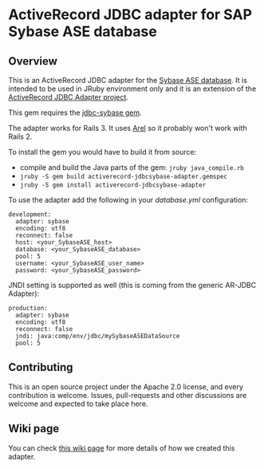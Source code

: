 # ActiveRecord JDBC adapter for SAP Sybase ASE database

## Overview

This is an ActiveRecord JDBC adapter for the [Sybase ASE database](http://www.sybase.com/products/databasemanagement/adaptiveserverenterprise). It is intended to be used in JRuby environment
only and it is an extension of the [ActiveRecord JDBC Adapter project](https://github.com/jruby/activerecord-jdbc-adapter).

This gem requires the [jdbc-sybase gem](https://github.com/SAP/cloud-jdbc-sybase-gem).

The adapter works for Rails 3. It uses [Arel](https://github.com/rails/arel) so it probably won't work with Rails 2.

To install the gem you would have to build it from source:

* compile and build the Java parts of the gem: `jruby java_compile.rb`
* `jruby -S gem build activerecord-jdbcsybase-adapter.gemspec`
* `jruby -S gem install activerecord-jdbcsybase-adapter`

	
To use the adapter add the following in your *database.yml* configuration:

    development:
	  adapter: sybase
	  encoding: utf8
	  reconnect: false
	  host: <your_SybaseASE_host>
	  database: <your_SybaseASE_database>
	  pool: 5
	  username: <your_SybaseASE_user_name>
	  password: <your_SybaseASE_password>
	  
JNDI setting is supported as well (this is coming from the generic AR-JDBC Adapter):

    production:
	  adapter: sybase
	  encoding: utf8
	  reconnect: false
	  jndi: java:comp/env/jdbc/mySybaseASEDataSource
	  pool: 5
	  
  

## Contributing

This is an open source project under the Apache 2.0 license, and every contribution is welcome. Issues, pull-requests and other discussions are welcome and expected to take place here. 

## Wiki page

You can check [this wiki page](https://github.com/sap/cloud-activerecord-maxdb-adapter/wiki/Creating-ActiveRecord-JDBC-adapters) for more details of how we created this adapter.
